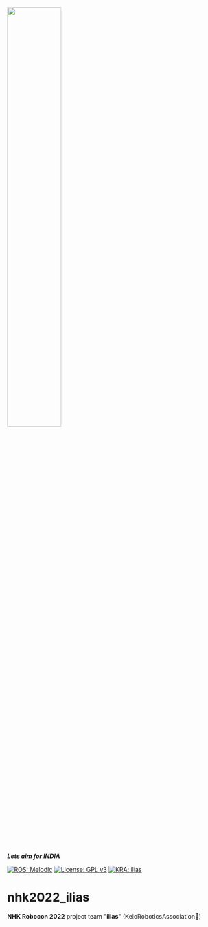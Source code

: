 <img src="https://keiorogiken.files.wordpress.com/2018/12/e382abe383a9e383bc.png?w=2160" width="50%"/>


**_Lets aim for INDIA_**

[![ROS: Melodic](https://img.shields.io/badge/ROS-Melodic-deepgreen.svg)](http://wiki.ros.org/melodic)  [![License: GPL v3](https://img.shields.io/badge/License-GPLv3-blue.svg)](https://www.gnu.org/licenses/gpl-3.0) [![KRA: ilias](https://img.shields.io/badge/KRA-ilias-blue.svg)](https://keiorogiken.wordpress.com/)

# nhk2022_ilias

**NHK Robocon 2022** project  team "**ilias**" (KeioRoboticsAssociation:robot:)
